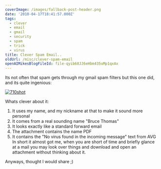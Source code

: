 ```yaml
---
coverImage: /images/fallback-post-header.png
date: '2010-04-17T18:41:57.000Z'
tags:
  - clever
  - email
  - gmail
  - security
  - spam
  - trick
  - virus
title: Clever Spam Email..
oldUrl: /misc/clever-spam-email
openAIMikesBlogFileId: file-qyib68JJ6eHbm435uMp1qxAx
---
```


Its not often that spam gets through my gmail spam filters but this one did, and its quite ingenious:

<!-- more -->

[![](/wp-content/uploads/2010/04/710shot.gif "710shot")](/wp-content/uploads/2010/04/710shot.gif)

Whats clever about it:

1.  It uses my name, and my nickname at that to make it sound more personal
2.  It comes from a real sounding name "Bruce Thomas"
3.  It looks exactly like a standard forward email
4.  The attachment contains the name PDF
5.  It contains the "No virus found in the incoming message" text from AVG
    In short it almost got me, when you are short of time and briefly glance at a mail you may look over things and download and open an attachment without thinking about it.

Anyways, thought I would share ;)
